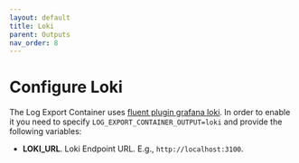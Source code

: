 ```yaml
---
layout: default
title: Loki
parent: Outputs
nav_order: 8
---
```

# Configure Loki

The Log Export Container uses [fluent plugin grafana loki](https://grafana.com/docs/loki/latest/clients/fluentd/).
In order to enable it you need to specify `LOG_EXPORT_CONTAINER_OUTPUT=loki` and provide the following variables:
* **LOKI_URL**. Loki Endpoint URL. E.g., `http://localhost:3100`.
